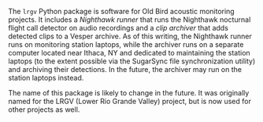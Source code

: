 The `lrgv` Python package is software for Old Bird acoustic monitoring
projects. It includes a *Nighthawk runner* that runs the Nighthawk
nocturnal flight call detector on audio recordings and a *clip archiver*
that adds detected clips to a Vesper archive. As of this writing, the
Nighthawk runner runs on monitoring station laptops, while the archiver
runs on a separate computer located near Ithaca, NY and dedicated to
maintaining the station laptops (to the extent possible via the SugarSync
file synchronization utility) and archiving their detections. In the future,
the archiver may run on the station laptops instead.

The name of this package is likely to change in the future. It was
originally named for the LRGV (Lower Rio Grande Valley) project, but
is now used for other projects as well.
